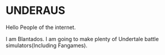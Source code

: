 # UNDERAUS
Hello People of the internet.

I am Blantados.
I am going to make plenty of Undertale battle simulators(Including Fangames).
